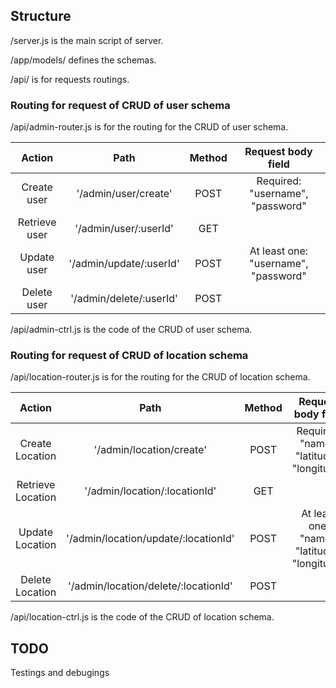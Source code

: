 ## Structure
/server.js is the main script of server.

/app/models/ defines the schemas.

/api/ is for requests routings.

### Routing for request of CRUD of user schema

/api/admin-router.js is for the routing for the CRUD of user schema.

|     Action    |           Path          | Method |          Request body field          |
|:-------------:|:-----------------------:|:------:|:------------------------------------:|
| Create user   | '/admin/user/create'    | POST   | Required: "username", "password"     |
| Retrieve user | '/admin/user/:userId'   | GET    |                                      |
| Update user   | '/admin/update/:userId' | POST   | At least one: "username", "password" |
| Delete user   | '/admin/delete/:userId' | POST   |                                      |

/api/admin-ctrl.js is the code of the CRUD of user schema.

### Routing for request of CRUD of location schema

/api/location-router.js is for the routing for the CRUD of location schema.

|       Action      |                 Path                 | Method |               Request body field              |
|:-----------------:|:------------------------------------:|:------:|:---------------------------------------------:|
| Create Location   | '/admin/location/create'             | POST   | Required: "name", "latitude", "longitude"     |
| Retrieve Location | '/admin/location/:locationId'        | GET    |                                               |
| Update Location   | '/admin/location/update/:locationId' | POST   | At least one: "name", "latitude", "longitude" |
| Delete Location   | '/admin/location/delete/:locationId' | POST   |                                               |

/api/location-ctrl.js is the code of the CRUD of location schema.

## TODO
Testings and debugings
